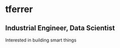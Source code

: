 <h1> tferrer </h1>

<h2> Industrial Engineer, Data Scientist </h2> 

Interested in building smart things

